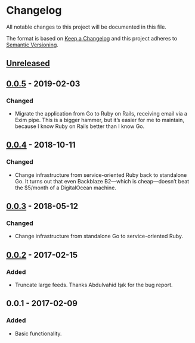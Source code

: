 # Changelog
All notable changes to this project will be documented in this file.

The format is based on [Keep a Changelog](http://keepachangelog.com/en/1.0.0/)
and this project adheres to [Semantic Versioning](http://semver.org/spec/v2.0.0.html).

## [Unreleased]

## [0.0.5] - 2019-02-03
### Changed
- Migrate the application from Go to Ruby on Rails, receiving email via a Exim pipe. This is a bigger hammer, but it’s easier for me to maintain, because I know Ruby on Rails better than I know Go.

## [0.0.4] - 2018-10-11
### Changed
- Change infrastructure from service-oriented Ruby back to standalone Go. It turns out that even Backblaze B2—which is cheap—doesn’t beat the $5/month of a DigitalOcean machine.

## [0.0.3] - 2018-05-12
### Changed
- Change infrastructure from standalone Go to service-oriented Ruby.

## [0.0.2] - 2017-02-15
### Added
- Truncate large feeds. Thanks Abdulvahid Işık for the bug report.

## 0.0.1 - 2017-02-09
### Added
- Basic functionality.

[Unreleased]: https://github.com/leafac/kill-the-newsletter/compare/0.0.5...HEAD
[0.0.5]: https://github.com/leafac/kill-the-newsletter/compare/0.0.4...0.0.5
[0.0.4]: https://github.com/leafac/kill-the-newsletter/compare/0.0.3...0.0.4
[0.0.3]: https://github.com/leafac/kill-the-newsletter/compare/0.0.2...0.0.3
[0.0.2]: https://github.com/leafac/kill-the-newsletter/compare/0.0.1...0.0.2

